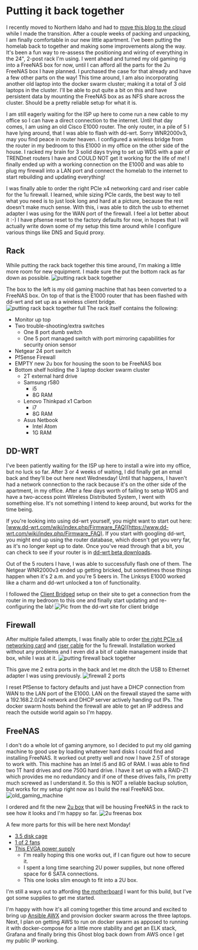 # Putting it back together

I recently moved to Northern Idaho and had to [move this blog to the cloud](https://homelab.business/moving-to-the-cloud/) while I made the transition.  After a couple weeks of packing and unpacking, I am finally comfortable in our new little apartment.  I've been putting the homelab back to together and making some improvements along the way.  It's been a fun way to re-assess the positioning and wiring of everything in the 24", 2-post rack I'm using. I went ahead and turned my old gaming rig into a FreeNAS box for now, until I can afford all the parts for the 2u FreeNAS box I have planned.  I purchased the case for that already and have a few other parts on the way!  This time around, I am also incorporating another old laptop into the docker swarm cluster; making it a total of 3 old laptops in the cluster.  I'll be able to put quite a bit on this and have persistent data by mounting the FreeNAS box as as NFS share across the cluster.  Should be a pretty reliable setup for what it is.

I am still eagerly waiting for the ISP up here to come run a new cable to my office so I can have a direct connection to the internet.  Until that day comes, I am using an old Cisco E1000 router.  The only router, in a pile of 5 I have lying around, that I was able to flash with dd-wrt.  Sorry WNR2000v3, may you find peace in router heaven.  I configured a wireless bridge from the router in my bedroom to this E1000 in my office on the other side of the house.  I racked my brain for 3 solid days trying to set up WDS with a pair of TRENDnet routers I have and COULD NOT get it working for the life of me!  I finally ended up with a working connection on the E1000 and was able to plug my firewall into a LAN port and connect the homelab to the internet to start rebuilding and updating everything!

I was finally able to order the right PCIe x4 networking card and riser cable for the 1u firewall.  I learned, while sizing PCIe cards, the best way to tell what you need is to just look long and hard at a picture, because the rest doesn't make much sense.  With this, i was able to ditch the usb to ethernet adapter I was using for the WAN port of the firewall.  I feel a lot better about it :-)  I have pfsense reset to the factory defaults for now, in hopes that I will actually write down some of my setup this time around while I configure various things like DNS and Squid proxy.

## Rack

While putting the rack back together this time around, I'm making a little more room for new equipment.  I made sure the put the bottom rack as far down as possible.
![putting rack back together](https://github.com/jahrik/home_lab/raw/master/ghost/images/putting_rack_back_together.jpg)

The box to the left is my old gaming machine that has been converted to a FreeNAS box.  On top of that is the E1000 router that has been flashed with dd-wrt and set up as a wireless client bridge.
![putting rack back together full](https://github.com/jahrik/home_lab/raw/master/ghost/images/putting_rack_back_together_full.jpg)
The rack itself contains the following:
* Monitor up top
* Two trouble-shooting/extra switches
  * One 8 port dumb switch
  * One 5 port managed switch with port mirroring capabilities for security onion sensor
* Netgear 24 port switch
* PfSense Firewall
* EMPTY new 2u box for housing the soon to be FreeNAS box
* Bottom shelf holding the 3 laptop docker swarm cluster
  * 2T external hard drive
  * Samsung r580
    * i5
    * 8G RAM
  * Lenovo Thinkpad x1 Carbon
    * i7
    * 8G RAM
  * Asus Netbook
    * Intel Atom
    * 1G RAM

## DD-WRT

I've been patiently waiting for the ISP up here to install a wire into my office, but no luck so far.  After 3 or 4 weeks of waiting, I did finally get an email back and they'll be out here next Wednesday!  Until that happens, I haven't had a network connection to the rack because it's on the other side of the apartment, in my office.  After a few days worth of failing to setup WDS and have a two-access point Wireless Distributed System, I went with something else.  It's not something I intend to keep around, but works for the time being.

If you're looking into using dd-wrt yourself, you might want to start out here: [www.dd-wrt.com/wiki/index.php/Firmware_FAQ](https://www.dd-wrt.com/wiki/index.php/Firmware_FAQ).  If you start with googling dd-wrt, you might end up using the router database, which doesn't get you very far, as it's no longer kept up to date.  Once you've read through that a bit, you can check to see if your router is in [dd-wrt beta downloads](https://download1.dd-wrt.com/dd-wrtv2/downloads/betas/).

Out of the 5 routers I have, I was able to successfully flash one of them.  The Netgear WNR2000v3 ended up getting bricked, but sometimes those things happen when it's 2 a.m. and you're 5 beers in.  The Linksys E1000 worked like a charm and dd-wrt unlocked a ton of functionality.

I followed the [Client Bridged](https://www.dd-wrt.com/wiki/index.php/Client_Bridged) setup on their site to get a connection from the router in my bedroom to this one and finally start updating and re-configuring the lab!
![Pic from the dd-wrt site for client bridge](https://www.dd-wrt.com/wiki/images/7/7d/Client_Bridge.jpg)

## Firewall

After multiple failed attempts, I was finally able to order [the right PCIe x4 networking card](https://www.amazon.com/gp/product/B000BMXME8/ref=oh_aui_detailpage_o04_s00?ie=UTF8&psc=1) and [riser cable](https://www.amazon.com/gp/product/B06WWNVKT2/ref=oh_aui_detailpage_o05_s00?ie=UTF8&psc=1) for the 1u firewall.  Installation worked without any problems and I even did a bit of cable management inside that box, while I was at it.
![putting firewall back together](https://github.com/jahrik/home_lab/raw/master/ghost/images/putting_firewall_back_together.jpg)

This gave me 2 extra ports in the back and let me ditch the USB to Ethernet adapter I was using previously.
![firewall 2 ports](https://github.com/jahrik/home_lab/raw/master/ghost/images/firewall_2_ports.jpg)

I reset PfSense to factory defaults and just have a DHCP connection from WAN to the LAN port of the E1000.  LAN on the firewall stayed the same with a 192.168.2.0/24 network and DHCP server actively handing out IPs. The docker swarm hosts behind the firewall are able to get an IP address and reach the outside world again so I'm happy.

## FreeNAS

I don't do a whole lot of gaming anymore, so I decided to put my old gaming machine to good use by loading whatever hard disks I could find and installing FreeNAS.  It worked out pretty well and now I have 2.5T of storage to work with.  This machine has an Intel i5 and 8G of RAM.  I was able to find two 1T hard drives and one 750G hard drive.  I have it set up with a RAID-Z1 which provides me no redundancy and if one of these drives fails, I'm pretty much screwed as I understand it.  So this is NOT a reliable backup solution, but works for my setup right now as I build the real FreeNAS box.
![old_gaming_machine](https://github.com/jahrik/home_lab/raw/master/ghost/images/old_gaming_machine.jpg)

I ordered and fit the new [2u box](https://www.amazon.com/gp/product/B00A7NBO6E/ref=oh_aui_detailpage_o06_s00?ie=UTF8&psc=1) that will be housing FreeNAS in the rack to see how it looks and I'm happy so far.
![2u freenas box](https://github.com/jahrik/home_lab/raw/master/ghost/images/2u_freenas_box.jpg)

A few more parts for this will be here next Monday!
* [3.5 disk cage](https://www.amazon.com/gp/product/B004IMKTUW/ref=oh_aui_detailpage_o03_s00?ie=UTF8&psc=1)
* [1 of 2 fans](https://www.amazon.com/gp/product/B00KF7OMTI/ref=oh_aui_detailpage_o03_s00?ie=UTF8&psc=1)
* [This EVGA power supply](https://www.amazon.com/gp/product/B01LWTS2UL/ref=oh_aui_detailpage_o01_s00?ie=UTF8&psc=1)
  * I'm really hoping this one works out, if I can figure out how to secure it.
  * I spent a long time searching 2U power supplies, but none offered space for 6 SATA connections.
  * This one looks slim enough to fit into a 2U box.

I'm still a ways out to affording [the motherboard](https://www.amazon.com/dp/B00GG94YDS/_encoding=UTF8?coliid=I6IV40DWMM4HD&colid=38OM4T826B6H8&psc=0) I want for this build, but I've got some supplies to get me started.

I'm happy with how it's all coming together this time around and excited to bring up [Ansible AWX](https://homelab.business/trialing-ansible-awx/) and provision docker swarm across the three laptops.  Next, I plan on getting AWS to run on docker swarm as apposed to running it with docker-compose for a little more stability and get an ELK stack, Grafana and finally bring this Ghost blog back down from AWS once I get my public IP working.
